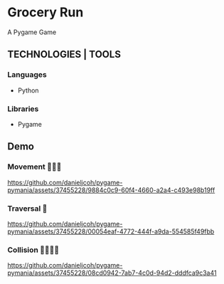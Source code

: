 # Grocery Run

<p>A Pygame Game</p>

## TECHNOLOGIES | TOOLS
### Languages
<ul>
  <li>Python</li>
</ul>


### Libraries
<ul>
  <li>Pygame</li>
</ul>

## Demo
### Movement 🚶🏼‍♂️
<!-- VIDEO 1 -->
https://github.com/danieljcoh/pygame-pymania/assets/37455228/9884c0c9-60f4-4660-a2a4-c493e98b19ff

### Traversal 🏃
<!-- VIDEO 2 -->
https://github.com/danieljcoh/pygame-pymania/assets/37455228/00054eaf-4772-444f-a9da-554585f49fbb

### Collision 🚶🏻‍♀️🚗
<!-- VIDEO 3 -->
https://github.com/danieljcoh/pygame-pymania/assets/37455228/08cd0942-7ab7-4c0d-94d2-dddfca9c3a41
